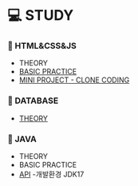 # 💻 STUDY


### 📄 HTML&CSS&JS
* THEORY
* [BASIC PRACTICE](https://github.com/silverywaves/IT_ACADEMY/tree/2e294b7643e8540713ac248217f5ebfca5ca89d1/HTML_CSS_JS/BASIC%20PRACTICE)
* [MINI PROJECT - CLONE CODING](https://github.com/silverywaves/IT_ACADEMY/tree/a43592d723371f269322d3ff4cac8d41ef734481/HTML_CSS_JS/PROJECTS_CLON)


### 📄 DATABASE
* [THEORY](https://github.com/silverywaves/IT_ACADEMY/tree/a31025037af789a33b5af57d77762034ef169927/DATABASE)
  

### 📄 JAVA
* THEORY
* BASIC PRACTICE
* [API](https://docs.oracle.com/en/java/javase/17/docs/api/index.html) -개발환경 JDK17
  
